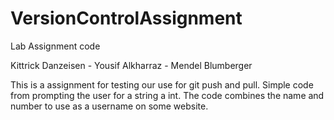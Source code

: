# VersionControlAssignment
Lab Assignment code

Kittrick Danzeisen - Yousif Alkharraz - Mendel Blumberger

This is a assignment for testing our use for git push and pull. Simple code from prompting the user for a string a int.
The code combines the name and number to use as a username on some website.